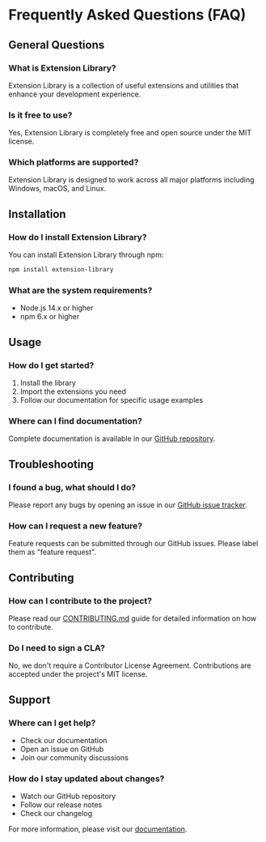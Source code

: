 # Frequently Asked Questions (FAQ)

## General Questions

### What is Extension Library?
Extension Library is a collection of useful extensions and utilities that enhance your development experience.

### Is it free to use?
Yes, Extension Library is completely free and open source under the MIT license.

### Which platforms are supported?
Extension Library is designed to work across all major platforms including Windows, macOS, and Linux.

## Installation

### How do I install Extension Library?
You can install Extension Library through npm:
```bash
npm install extension-library
```

### What are the system requirements?
- Node.js 14.x or higher
- npm 6.x or higher

## Usage

### How do I get started?
1. Install the library
2. Import the extensions you need
3. Follow our documentation for specific usage examples

### Where can I find documentation?
Complete documentation is available in our [GitHub repository](../../docs).

## Troubleshooting

### I found a bug, what should I do?
Please report any bugs by opening an issue in our [GitHub issue tracker](../../issues).

### How can I request a new feature?
Feature requests can be submitted through our GitHub issues. Please label them as "feature request".

## Contributing

### How can I contribute to the project?
Please read our [CONTRIBUTING.md](CONTRIBUTING.md) guide for detailed information on how to contribute.

### Do I need to sign a CLA?
No, we don't require a Contributor License Agreement. Contributions are accepted under the project's MIT license.

## Support

### Where can I get help?
- Check our documentation
- Open an issue on GitHub
- Join our community discussions

### How do I stay updated about changes?
- Watch our GitHub repository
- Follow our release notes
- Check our changelog

For more information, please visit our [documentation](../../docs). 